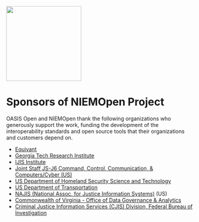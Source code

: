 <img src="artwork/NIEM-NO-Logo-v5.png" width="200">


# Sponsors of NIEMOpen Project

OASIS Open and NIEMOpen thank the following organizations who generously support the work, funding the development of the interoperability standards and open source tools that their organizations and customers depend on.  

* [Equivant](https://www.equivant.com/)
* [Georgia Tech Research Institute](https://gtri.gatech.edu/)
* [IJIS Institute](https://ijis.org/) 
* [Joint Staff JS-J6 Command, Control, Communication, & Computers/Cyber (US)](https://www.jcs.mil/Directorates/J6-C4-Cyber/)
* [US Department of Homeland Security Science and Technology](https://www.dhs.gov/science-and-technology)
* [US Department of Transportation](https://www.transportation.gov/)
* [NAJIS (National Assoc. for Justice Information Systems)](https://www.najis.org/) (US)
* [Commonwealth of Virginia - Office of Data Governance & Analytics](https://www.odga.virginia.gov/)
* [Criminal Justice Information Services (CJIS) Division, Federal Bureau of Investigation](https://www.fbi.gov/services/cjis)
